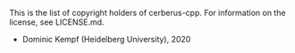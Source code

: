 This is the list of copyright holders of cerberus-cpp. For information
on the license, see LICENSE.md.

* Dominic Kempf (Heidelberg University), 2020
